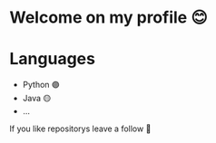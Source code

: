 # Welcome on my profile 😊

# Languages
- Python 🟣
- Java 🟡
- ...

If you like repositorys leave a follow 🙏
